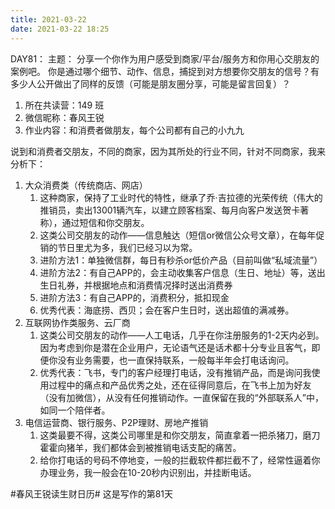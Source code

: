 ```yaml
---
title: 2021-03-22
date: 2021-03-22 18:25
---
```

DAY81：
主题：
分享一个你作为用户感受到商家/平台/服务方和你用心交朋友的案例吧。
你是通过哪个细节、动作、信息，捕捉到对方想要你交朋友的信号？有多少人公开做出了同样的反馈（可能是朋友圈分享，可能是留言回复）？

1. 所在共读营：149 班
2. 微信昵称：春风王锐
3. 作业内容：和消费者做朋友，每个公司都有自己的小九九

说到和消费者交朋友，不同的商家，因为其所处的行业不同，针对不同商家，我来分析下：
1. 大众消费类（传统商店、网店）
    1. 这种商家，保持了工业时代的特性，继承了乔·吉拉德的光荣传统（伟大的推销员，卖出13001辆汽车，以建立顾客档案、每月向客户发送贺卡著称），通过短信和你交朋友。
    2. 这类公司交朋友的动作——信息触达（短信or微信公众号文章），在每年促销的节日里尤为多，我们已经习以为常。
    3. 进阶方法1：单独微信群，每日有秒杀or低价产品（目前叫做“私域流量”）
    4. 进阶方法2：有自己APP的，会主动收集客户信息（生日、地址）等，送出生日礼券，并根据地点和消费情况择时送出消费券
    5. 进阶方法3：有自己APP的，消费积分，抵扣现金
    6. 优秀代表：海底捞、西贝；会在客户生日时，送出超值的满减券。
2. 互联网协作类服务、云厂商
    1. 这类公司交朋友的动作——人工电话，几乎在你注册服务的1-2天内必到。因为考虑到你是潜在企业用户，无论语气还是话术都十分专业且客气，即便你没有业务需要，也一直保持联系，一般每半年会打电话询问。
    2. 优秀代表：飞书，专门的客户经理打电话，没有推销产品，而是询问我使用过程中的痛点和产品优秀之处，还在征得同意后，在飞书上加为好友（没有加微信），从没有任何推销动作。一直保留在我的“外部联系人”中，如同一个陪伴者。
3. 电信运营商、银行服务、P2P理财、房地产推销
    1. 这类最要不得，这类公司哪里是和你交朋友，简直拿着一把杀猪刀，磨刀霍霍向猪羊，我们都体会到被推销电话支配的痛苦。
    2. 给你打电话的号码不停地变，一般的拦截软件都拦截不了，经常性逼着你办理业务，我一般会在10-20秒内识别出，并挂断电话。

#春风王锐读生财日历# 这是写作的第81天